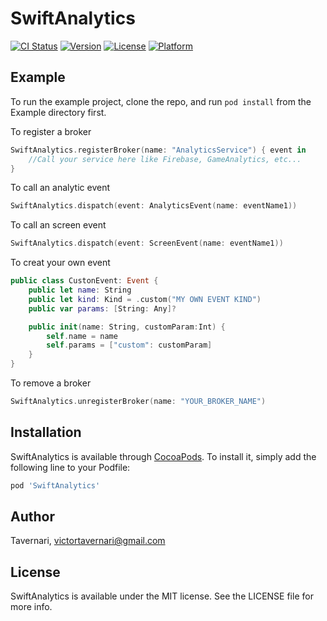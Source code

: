 # SwiftAnalytics

[![CI Status](https://travis-ci.com/Tavernari/SwiftAnalytics.svg?branch=master)](https://travis-ci.com/Tavernari/SwiftAnalytics.svg?branch=master)
[![Version](https://img.shields.io/cocoapods/v/SwiftAnalytics.svg?style=flat)](https://cocoapods.org/pods/SwiftAnalytics)
[![License](https://img.shields.io/cocoapods/l/SwiftAnalytics.svg?style=flat)](https://cocoapods.org/pods/SwiftAnalytics)
[![Platform](https://img.shields.io/cocoapods/p/SwiftAnalytics.svg?style=flat)](https://cocoapods.org/pods/SwiftAnalytics)

## Example

To run the example project, clone the repo, and run `pod install` from the Example directory first.

To register a broker
```swift 
SwiftAnalytics.registerBroker(name: "AnalyticsService") { event in
    //Call your service here like Firebase, GameAnalytics, etc...
}
```
To call an analytic event
```swift 
SwiftAnalytics.dispatch(event: AnalyticsEvent(name: eventName1))
```

To call an screen event
```swift 
SwiftAnalytics.dispatch(event: ScreenEvent(name: eventName1))
```

To creat your own event
```swift 
public class CustonEvent: Event {
    public let name: String
    public let kind: Kind = .custom("MY OWN EVENT KIND")
    public var params: [String: Any]?

    public init(name: String, customParam:Int) {
        self.name = name
        self.params = ["custom": customParam]
    }
}
```

To remove a broker
```swift 
SwiftAnalytics.unregisterBroker(name: "YOUR_BROKER_NAME")
```

## Installation

SwiftAnalytics is available through [CocoaPods](https://cocoapods.org). To install
it, simply add the following line to your Podfile:

```ruby
pod 'SwiftAnalytics'
```

## Author

Tavernari, victortavernari@gmail.com

## License

SwiftAnalytics is available under the MIT license. See the LICENSE file for more info.
